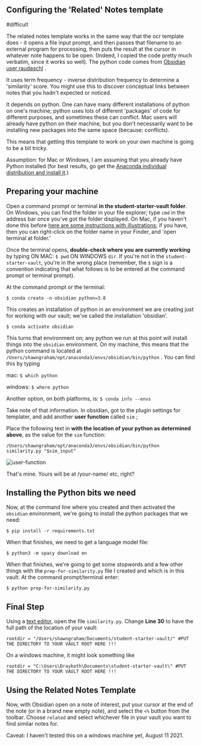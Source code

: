 ## Configuring the 'Related' Notes template

#difficult 

The related notes template works in the same way that the ocr template does - it opens a file input prompt, and then passes that filename to an external program for processing, then puts the result at the cursor in whatever note happens to be open. (Indeed, I copied the code pretty much verbatim, since it works so well). The python code comes from [Obsidian user raudaschl](https://forum.obsidian.md/t/find-similar-notes-python-script/9450/15) .

It uses term frequency - inverse distribution frequency to determine a 'similarity' score. You might use this to discover conceptual links between notes that you hadn't expected or noticed. 

It depends on python. One can have many different installations of python on one's machine; python uses lots of different 'packages' of code for different purposes, and sometimes these can conflict. Mac users will already have python on their machine, but you don't necessarily want to be installing new packages into the same space (because: conflicts). 

This means that getting this template to work on your own machine is going to be a bit tricky.

Assumption: for Mac or Windows, I am assuming that you already have Python installed (for best results, go get the [Anaconda individual distribution and install it](https://www.anaconda.com/products/individual).)

## Preparing your machine

Open a command prompt or terminal **in the student-starter-vault folder**. On Windows, you can find the folder in your file explorer; type `cmd` in the address bar once you've got the folder displayed. On Mac, if you haven't done this before [here are some instructions with illustrations](https://www.stugon.com/open-terminal-in-current-folder-location-mac/); if you have, then you can right-click on the folder name in your Finder, and 'open terminal at folder.'

Once the terminal opens, **double-check where you are currently working** by typing ON MAC: `$ pwd` ON WINDOWS `dir`.  If you're not in the `student-starter-vault`, you're in the wrong place (remember, the `$` sign is a convention indicating that what follows is to be entered at the command prompt or terminal prompt). 

At the command prompt or the terminal:

`$ conda create -n obsidian python=3.8`

This creates an installation of python in an environment we are creating just for working with our vault; we've called the installation 'obsidian'.

`$ conda activate obsidian`

This turns that environment on; any python we run at this point will install things into the `obsidian` environment. On my machine, this means that the python command is located at `/Users/shawngraham/opt/anaconda3/envs/obsidian/bin/python` .  You can find this by typing

mac: `$ which python`

windows: `$ where python`

Another option, on both platforms, is: `$ conda info --envs`

Take note of that information. In obsidian, got to the plugin settings for templater, and add another **user function** called `sim` ; 

Place the following text in **with the location of your python as determined above**, as the value for the `sim` function:

`/Users/shawngraham/opt/anaconda3/envs/obsidian/bin/python similarity.py "$sim_input" `

![user-function](/other-images/user-function3.png)

That's mine. Yours will be at /your-name/ etc, right?

## Installing the Python bits we need

Now, at the command line where you created and then activated the `obsidian` environment, we're going to install the python packages that we need:

`$ pip install -r requirements.txt`

When that finishes, we need to get a language model file:

`$ python3 -m spacy download en`

When that finishes, we're going to get some stopwords and a few other things with the `prep-for-similarity.py` file I created and which is in this vault. At the command prompt/terminal enter:

`$ python prep-for-similarity.py`

## Final Step

Using a [text editor](https://atom.io), open the file `similarity.py`. Change **Line 30** to have the full path of the location of your vault:

```
rootdir = "/Users/shawngraham/Documents/student-starter-vault/" #PUT THE DIRECTORY TO YOUR VAULT ROOT HERE !!!
```

On a windows machine, it might look something like

```
rootdir = "C:\Users\Draykoth\Documents\student-starter-vault\" #PUT THE DIRECTORY TO YOUR VAULT ROOT HERE !!!
```

## Using the Related Notes Template 

Now, with Obsidian open on a note of interest, put your cursor at the end of the note (or in a brand new empty note), and select the `<%` button from the toolbar. Choose `related` and select whichever file in your vault you want to find similar notes for.

Caveat: I haven't tested this on a windows machine yet, August 11 2021.